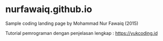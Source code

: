 # nurfawaiq.github.io
Sample coding landing page by Mohammad Nur Fawaiq (2015)


Tutorial pemrograman dengan penjelasan lengkap : https://yukcoding.id
